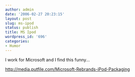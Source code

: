 ```yaml
---
author: admin
date: '2006-02-27 20:23:15'
layout: post
slug: ms-ipod
status: publish
title: MS Ipod
wordpress_id: '696'
categories:
- Humor
---
```

I work for Microsoft and I find this funny...

<a href="http://media.putfile.com/Microsoft-Rebrands-iPod-Packaging">http://media.putfile.com/Microsoft-Rebrands-iPod-Packaging</a>
